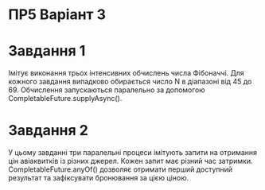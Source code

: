 # ПР5 Варіант 3

# Завдання 1
Імітує виконання трьох інтенсивних обчислень числа Фібоначчі. Для кожного завдання випадково обирається число N в діапазоні від 45 до 69. Обчислення запускаються паралельно за допомогою CompletableFuture.supplyAsync().

# Завдання 2
У цьому завданні три паралельні процеси імітують запити на отримання цін авіаквитків із різних джерел. Кожен запит має різний час затримки. CompletableFuture.anyOf() дозволяє отримати перший доступний результат та зафіксувати бронювання за цією ціною. 
